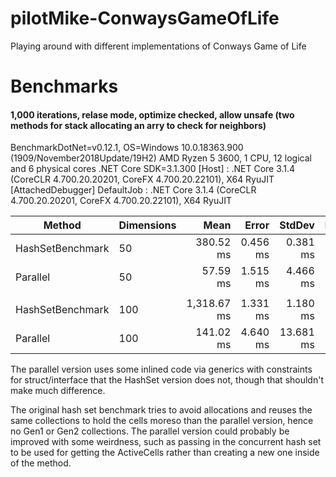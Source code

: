 # pilotMike-ConwaysGameOfLife
Playing around with different implementations of Conways Game of Life

# Benchmarks
#### 1,000 iterations, relase mode, optimize checked, allow unsafe (two methods for stack allocating an arry to check for neighbors)
BenchmarkDotNet=v0.12.1, OS=Windows 10.0.18363.900 (1909/November2018Update/19H2)
AMD Ryzen 5 3600, 1 CPU, 12 logical and 6 physical cores
.NET Core SDK=3.1.300
  [Host]     : .NET Core 3.1.4 (CoreCLR 4.700.20.20201, CoreFX 4.700.20.22101), X64 RyuJIT  [AttachedDebugger]
  DefaultJob : .NET Core 3.1.4 (CoreCLR 4.700.20.20201, CoreFX 4.700.20.22101), X64 RyuJIT


|           Method | Dimensions |        Mean |    Error |    StdDev | Ratio |      Gen 0 |     Gen 1 |    Gen 2 | Allocated |
|----------------- |----------- |------------:|---------:|----------:|------:|-----------:|----------:|---------:|----------:|
| HashSetBenchmark |         50 |   380.52 ms | 0.456 ms |  0.381 ms |  1.00 |  7000.0000 |         - |        - |  62.29 MB |
|         Parallel |         50 |    57.59 ms | 1.515 ms |  4.466 ms |  0.15 | 15800.0000 | 3100.0000 |        - | 119.35 MB |
|                  |            |             |          |           |       |            |           |          |           |
| HashSetBenchmark |        100 | 1,318.67 ms | 1.331 ms |  1.180 ms |  1.00 | 27000.0000 |         - |        - | 224.02 MB |
|         Parallel |        100 |   141.02 ms | 4.640 ms | 13.681 ms |  0.10 | 19750.0000 | 1000.0000 | 500.0000 | 150.54 MB |



The parallel version uses some inlined code via generics with constraints for struct/interface that the HashSet version does not, though that shouldn't make much difference.

The original hash set benchmark tries to avoid allocations and reuses the same collections to hold the cells moreso than the parallel version, hence no Gen1 or Gen2 collections. The parallel version could probably be improved with some weirdness, such as passing in the concurrent hash set to be used for getting the ActiveCells rather than creating a new one inside of the method.
